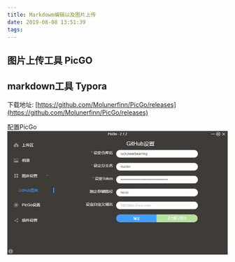```yaml
---
title: Markdowm编辑以及图片上传
date: 2019-08-08 13:51:39
tags:
---
```


## 图片上传工具 PicGO

## markdown工具 Typora
下载地址: [https://github.com/Molunerfinn/PicGo/releases](https://github.com/Molunerfinn/PicGo/releases)

配置PicGo
![](https://raw.githubusercontent.com/luckybearbear/img/master/hexo/20190808140445.png)